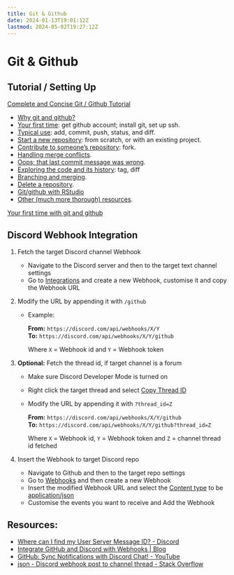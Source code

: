 ```yaml
---
title: Git & Github
date: 2024-01-13T19:01:12Z
lastmod: 2024-05-02T19:27:12Z
---
```


# Git & Github

## Tutorial / Setting Up

[Complete and Concise Git / Github Tutorial](https://kbroman.org/github_tutorial/)

* [Why git and github?](https://kbroman.org/github_tutorial/pages/why.html)
* [Your first time](https://kbroman.org/github_tutorial/pages/first_time.html): get github account; install git, set up ssh.
* [Typical use](https://kbroman.org/github_tutorial/pages/routine.html): add, commit, push, status, and diff.
* [Start a new repository](https://kbroman.org/github_tutorial/pages/init.html): from scratch, or with an existing project.
* [Contribute to someone’s repository](https://kbroman.org/github_tutorial/pages/fork.html): fork.
* [Handling merge conflicts](https://kbroman.org/github_tutorial/pages/merge_conflicts.html).
* [Oops; that last commit message was wrong](https://kbroman.org/github_tutorial/pages/amend_commit_msg.html).
* [Exploring the code and its history](https://kbroman.org/github_tutorial/pages/exploring_code.html): tag, diff
* [Branching and merging](https://kbroman.org/github_tutorial/pages/branching.html).
* [Delete a repository](https://kbroman.org/github_tutorial/pages/delete.html).
* [Git/github with RStudio](https://kbroman.org/github_tutorial/pages/rstudio.html)
* [Other (much more thorough) resources](https://kbroman.org/github_tutorial/pages/resources.html).

[Your first time with git and github](https://kbroman.org/github_tutorial/pages/first_time.html)

## Discord Webhook Integration

1. Fetch the target Discord channel Webhook

    * Navigate to the Discord server and then to the target text channel settings
    * Go to <u>Integrations</u> and create a new Webhook, customise it and copy the Webhook URL
2. Modify the URL by appending it with `/github`​

    * Example:

      **From:**  `https://discord.com/api/webhooks/X/Y`​  
      **To:**  `https://discord.com/api/webhooks/X/Y/github`​

      Where `X`​ = Webhook id and `Y`​ = Webhook token
3. **Optional:**  Fetch the thread id, if target channel is a forum

    * Make sure Discord Developer Mode is turned on
    * Right click the target thread and select <u>Copy Thread ID</u>
    * Modify the URL by appending it with `?thread_id=Z`​

      **From:**  `https://discord.com/api/webhooks/X/Y/github`​  
      **To:**  `https://discord.com/api/webhooks/X/Y/github?thread_id=Z`​

      Where `X`​ = Webhook id, `Y`​ = Webhook token and `Z`​ = channel thread id fetched
4. Insert the Webhook to target Discord repo

    * Navigate to Github and then to the target repo settings
    * Go to <u>Webhooks</u> and then create a new Webhook
    * Insert the modified Webhook URL and select the <u>Content type</u> to be <u>application/json</u>​
    * Customise the events you want to receive and Add the Webhook

## Resources:

* [Where can I find my User Server Message ID? - Discord](https://support.discord.com/hc/en-us/articles/206346498#h_01HRSTXPS5H1KKPQWG4YCWBJVA)
* [Integrate GitHub and Discord with Webhooks | Blog](https://ardalis.com/integrate-github-and-discord-with-webhooks/)
* [GitHub: Sync Notifications with Discord Chat! - YouTube](https://www.youtube.com/watch?v=-KDQqWNK3Tw "GitHub: Sync Notifications with Discord Chat! Commits, Releases &amp; More! Webhooks, no bot! - YouTube")
* [json - Discord webhook post to channel thread - Stack Overflow](https://stackoverflow.com/a/72089643 "json - Discord webhook post to channel thread - Stack Overflow")
